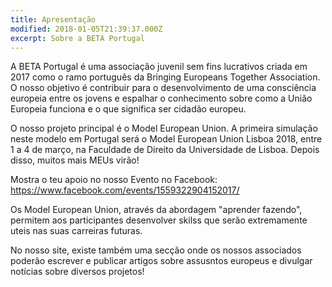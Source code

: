 ```yaml
---
title: Apresentação
modified: 2018-01-05T21:39:37.000Z
excerpt: Sobre a BETA Portugal
---
```

A BETA Portugal é uma associação juvenil sem fins lucrativos criada em 2017 como o ramo português da Bringing Europeans Together Association. O nosso objetivo é contribuir para o desenvolvimento de uma consciência europeia entre os jovens e espalhar o conhecimento sobre como a União Europeia funciona e o que significa ser cidadão europeu.

O nosso projeto principal é o Model European Union. A primeira simulação neste modelo em Portugal será o Model European Union Lisboa 2018, entre 1 a 4 de março, na Faculdade de Direito da Universidade de Lisboa. Depois disso, muitos mais MEUs virão!

Mostra o teu apoio no nosso Evento no Facebook:
<https://www.facebook.com/events/1559322904152017/>

Os Model European Union, através da abordagem "aprender fazendo", permitem aos participantes desenvolver skilss que serão extremamente uteis nas suas carreiras futuras.

No nosso site, existe também uma secção onde os nossos associados poderão escrever e publicar artigos sobre assusntos europeus e divulgar notícias sobre diversos projetos!
